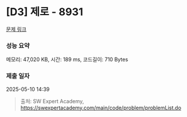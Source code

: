 # [D3] 제로 - 8931 

[문제 링크](https://swexpertacademy.com/main/code/problem/problemDetail.do?contestProbId=AW5jBWLq7jwDFATQ) 

### 성능 요약

메모리: 47,020 KB, 시간: 189 ms, 코드길이: 710 Bytes

### 제출 일자

2025-05-10 14:39



> 출처: SW Expert Academy, https://swexpertacademy.com/main/code/problem/problemList.do